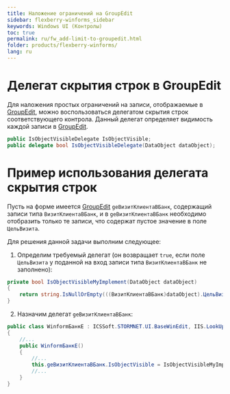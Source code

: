 ```yaml
---
title: Наложение ограничений на GroupEdit
sidebar: flexberry-winforms_sidebar
keywords: Windows UI (Контролы)
toc: true
permalink: ru/fw_add-limit-to-groupedit.html
folder: products/flexberry-winforms/
lang: ru
---
```

# Делегат скрытия строк в GroupEdit
Для наложения простых ограничений на записи, отображаемые в [GroupEdit](fw_group-edit.html), можно воспользоваться делегатом скрытия строк соответствующего контрола. Данный делегат определяет видимость каждой записи в [GroupEdit](fw_group-edit.html).

```csharp
public IsObjectVisibleDelegate IsObjectVisible;
public delegate bool IsObjectVisibleDelegate(DataObject dataObject);
```

# Пример использования делегата скрытия строк
Пусть на форме имеется [GroupEdit](fw_group-edit.html) `geВизитКлиентаВБанк`, содержащий записи типа `ВизитКлиентаВБанк`, и в `geВизитКлиентаВБанк` необходимо отобразить только те записи, что содержат пустое значение в поле `ЦельВизита`.

Для решения данной задачи выполним следующее:

1. Определим требуемый делегат (он возвращает `true`, если поле `ЦельВизита` у поданной на вход записи типа `ВизитКлиентаВБанк` не заполнено):

```csharp
private bool IsObjectVisibleMyImplement(DataObject dataObject)
{
	return string.IsNullOrEmpty(((ВизитКлиентаВБанк)dataObject).ЦельВизита);
}
```

2. Назначим делегат `geВизитКлиентаВБанк`:

```csharp
public class WinformБанкE : ICSSoft.STORMNET.UI.BaseWinEdit, IIS.LookUpEditManager2.DPDIБанкE
{
	//...
	public WinformБанкE()
	{
		//...
		this.geВизитКлиентаВБанк.IsObjectVisible = IsObjectVisibleMyImplement;
		//...
	}
}
```